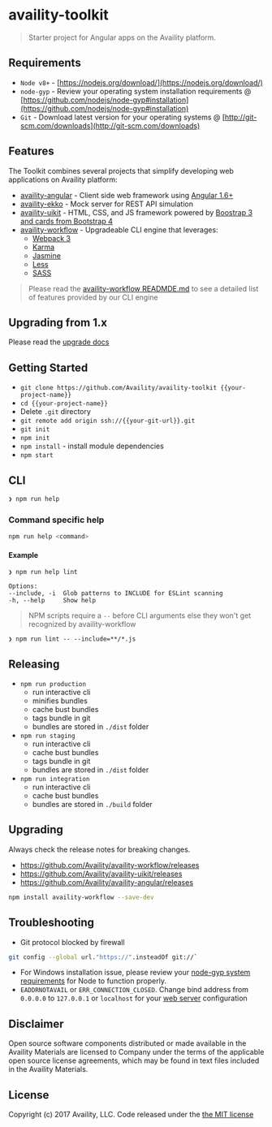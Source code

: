 # availity-toolkit

> Starter project for Angular apps on the Availity platform.

## Requirements

* `Node v8+` - [https://nodejs.org/download/](https://nodejs.org/download/)
* `node-gyp` - Review your operating system installation requirements @  [https://github.com/nodejs/node-gyp#installation](https://github.com/nodejs/node-gyp#installation)
* `Git` - Download latest version for your operating systems @ [http://git-scm.com/downloads](http://git-scm.com/downloads)

## Features

The Toolkit combines several projects that simplify developing web applications on Availity platform:

* [availity-angular](https://github.com/Availity/availity-angular) -  Client side web framework using [Angular 1.6+](https://github.com/angular/angular.js/tree/v1.2.28)
* [availity-ekko](https://github.com/Availity/availity-ekko) - Mock server for REST API simulation
* [availity-uikit](https://github.com/Availity/availity-uikit) - HTML, CSS, and JS framework powered by [Boostrap 3 and cards from Bootstrap 4](http://getbootstrap.com/)
* [availity-workflow](https://github.com/Availity/availity-workflow) - Upgradeable CLI engine that leverages:
    * [Webpack 3](https://webpack.js.org/)
    * [Karma](http://karma-runner.github.io/0.13/index.html)
    * [Jasmine](http://jasmine.github.io/2.0/introduction.html)
    * [Less](http://lesscss.org/)
    * [SASS](https://github.com/sass/node-sass)
    
> Please read the [availity-workflow READMDE.md](https://github.com/Availity/availity-workflow) to see a detailed list of features provided by our CLI engine

## Upgrading from 1.x

Please read the [upgrade docs](https://github.com/Availity/availity-toolkit/wiki/Upgrading-to-availity-angular-2.x-and-availity-workflow-2.x)
    
## Getting Started

* `git clone https://github.com/Availity/availity-toolkit {{your-project-name}}`
* `cd {{your-project-name}}`
*  Delete `.git` directory
* `git remote add origin ssh://{{your-git-url}}.git`
* `git init`
* `npm init`
* `npm install` - install module dependencies
* `npm start`

## CLI

```bash
❯ npm run help
```

### Command specific help
```bash
npm run help <command>
```

#### Example
```
❯ npm run help lint

Options:
--include, -i  Glob patterns to INCLUDE for ESLint scanning
-h, --help     Show help
```

> NPM scripts require a `--` before CLI arguments else they won't get recognized by availity-workflow
```
❯ npm run lint -- --include=**/*.js
```

## Releasing

* `npm run production`
    - run interactive cli
    - minifies bundles
    - cache bust bundles
    - tags bundle in git
    - bundles are stored in `./dist` folder
* `npm run staging`
    - run interactive cli
    - cache bust bundles
    - tags bundle in git
    - bundles are stored in `./dist` folder
* `npm run integration`
    - run interactive cli
    - cache bust bundles
    - bundles are stored in `./build` folder

## Upgrading

Always check the release notes for breaking changes.

* https://github.com/Availity/availity-workflow/releases
* https://github.com/Availity/availity-uikit/releases
* https://github.com/Availity/availity-angular/releases

```bash
npm install availity-workflow --save-dev
```

## Troubleshooting

* Git protocol blocked by firewall
```bash
git config --global url."https://".insteadOf git://`
```
* For Windows installation issue, please review your [node-gyp system requirements](https://github.com/nodejs/node-gyp#installation) for Node to function properly.
* `EADDRNOTAVAIL` or `ERR_CONNECTION_CLOSED`. Change bind address from `0.0.0.0` to `127.0.0.1` or `localhost` for your [web server](https://github.com/Availity/availity-toolkit/blob/master/project/config/developer-config-example.js#L14) configuration

## Disclaimer

Open source software components distributed or made available in the Availity Materials are licensed to Company under the terms of the applicable open source license agreements, which may be found in text files included in the Availity Materials.

## License

Copyright (c) 2017 Availity, LLC. Code released under the [the MIT license](LICENSE)


